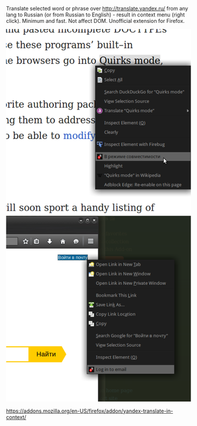 Translate selected word or phrase over http://translate.yandex.ru/ from any lang to Russian (or from Russian to English) - result in context menu (right click). Minimum and fast. Not affect DOM. Unofficial extension for Firefox.

![screenshot1](/screenshot1.png)
![screenshot2](/screenshot2.png)

https://addons.mozilla.org/en-US/firefox/addon/yandex-translate-in-context/
